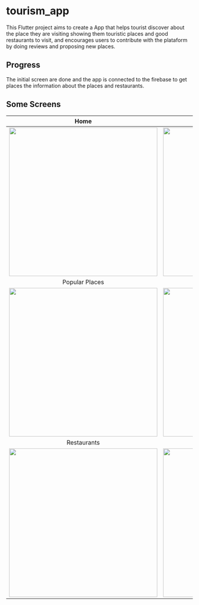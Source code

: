 # tourism_app

This Flutter project aims to create a App that helps tourist discover about the place they are visiting showing them touristic places and good restaurants to visit, and encourages users to contribute with the plataform by doing reviews and proposing new places.

## Progress

The initial screen are done and the app is connected to the firebase to get places the information about the places and restaurants. 

## Some Screens

Home             |  User Menu            |  User Profile
:-------------------------:|:-------------------------:|:-------------------------:
<img src="https://i.ibb.co/dksfsxh/home.png" height="400"> | <img src="https://i.ibb.co/3vwRfDY/user-menu.png" height="400"> |  <img src="https://i.ibb.co/hscdcjM/user-profile.png" height="400">
Popular Places             |  A Place Overview            |  A Place Information
<img src="https://i.ibb.co/SB1zPyV/popular-places.png" height="400">|  <img src="https://i.ibb.co/YhJsrhD/place-overview.png" height="400"> | <img src="https://i.ibb.co/KG61zxH/place-information.png" height="400">
Restaurants            | Restaurant Information
<img src="https://i.ibb.co/Yf87nMw/restaurants.png" height="400"> | <img src="https://i.ibb.co/brtPhv4/restaurants-information.png" height="400">





<!-- https://ibb.co/v1hdhGB
https://ibb.co/PMRDT7z
https://ibb.co/zSdrc23
https://ibb.co/SV0XY8G
https://ibb.co/RcMq9bQ
https://ibb.co/0r1bwrB
https://ibb.co/CtBrsKF 
https://ibb.co/9ympmSM-->
